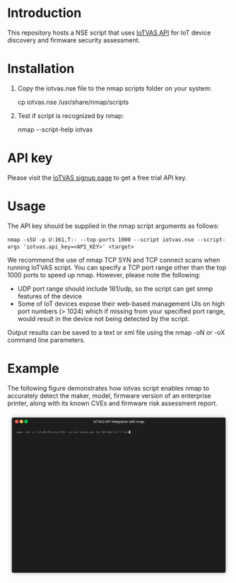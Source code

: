 # Introduction

This repository hosts a NSE script that uses [IoTVAS API](https://iotvas-api.firmalyzer.com/api/v1/docs) for IoT device discovery and firmware security assessment.

# Installation

1. Copy the iotvas.nse file to the nmap scripts folder on your system:

    cp iotvas.nse /usr/share/nmap/scripts

2. Test if script is recognized by nmap:

    nmap --script-help iotvas

# API key

Please visit the [IoTVAS signup page](https://iotvas-api.firmalyzer.com/portal/signup) to get a free trial API key.

# Usage

The API key should be supplied in the nmap script arguments as follows:

    nmap -sSU -p U:161,T:- --top-ports 1000 --script iotvas.nse --script-args 'iotvas.api_key=<API_KEY>' <target>

We recommend the use of nmap TCP SYN and TCP connect scans when running IoTVAS script. You can specify a TCP port range other than the top 1000 ports to speed up nmap. However, please note the following: 

- UDP port range should include 161/udp, so the script can get snmp features of the device
- Some of IoT devices expose their web-based management UIs on high port numbers (> 1024) which if missing from your specified port range, would result in the device not being detected by the script.

Output results can be saved to a text or xml file using the nmap -oN or -oX command line parameters.

# Example

The following figure demonstrates how iotvas script enables nmap to accurately detect the maker, model, firmware version of an enterprise printer, along with its known CVEs and firmware risk assessment report.

![](printer.gif)

